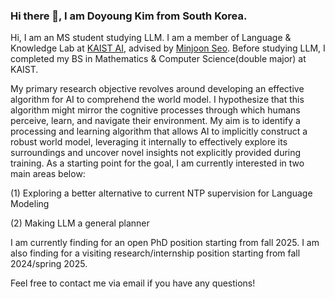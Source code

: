 ### Hi there 👋, I am Doyoung Kim from South Korea.

Hi, I am an MS student studying LLM. I am a member of Language & Knowledge Lab at [KAIST AI](https://github.com/kaistAI/), advised by [Minjoon Seo](https://seominjoon.github.io/). Before studying LLM, I completed my BS in Mathematics & Computer Science(double major) at KAIST.
        
My primary research objective revolves around developing an effective algorithm for AI to comprehend the world model. I hypothesize that this algorithm might mirror the cognitive processes through which humans perceive, learn, and navigate their environment. My aim is to identify a processing and learning algorithm that allows AI to implicitly construct a robust world model, leveraging it internally to effectively explore its surroundings and uncover novel insights not explicitly provided during training. As a starting point for the goal, I am currently interested in two main areas below:

(1) Exploring a better alternative to current NTP supervision for Language Modeling

(2) Making LLM a general planner

I am currently finding for an open PhD position starting from fall 2025. I am also finding for a visiting research/internship position starting from fall 2024/spring 2025.

Feel free to contact me via email if you have any questions!
